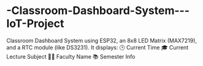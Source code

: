 # -Classroom-Dashboard-System---IoT-Project
 Classroom Dashboard System using ESP32, an 8x8 LED Matrix (MAX7219), and a RTC module (like DS3231). It displays:  🕒 Current Time  🎓 Current Lecture Subject  👨‍🏫 Faculty Name  📚 Semester Info
